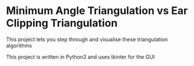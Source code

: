 # Minimum Angle Triangulation vs Ear Clipping Triangulation

This project lets you step through and visualise these triangulation algorithms

This project is written in Python3 and uses tkinter for the GUI